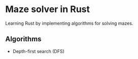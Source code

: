 # Maze solver in Rust

Learning Rust by implementing algorithms for solving mazes.

## Algorithms
- Depth-first search (DFS)
